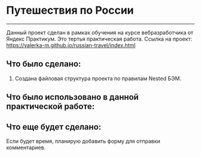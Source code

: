 # Путешествия по России
-----------------------------------------------------------------

Данный проект сделан в рамках обучения на курсе вебразработчика от Яндекс Практикум.
Это тертья практическая работа.
Ссылка на проект:
https://valerka-m.github.io/russian-travel/index.html

**Что было сделано:**
------------------------------------------------------------------
1. Создана файловая структура проекта по правилам Nested БЭМ.


**Что было использовано в данной практической работе:**
-------------------------------------------------------------------

**Что еще будет сделано:**
------------------------------------------------------------------
Если будет время, планирую добавить форму для отправки комментариев.